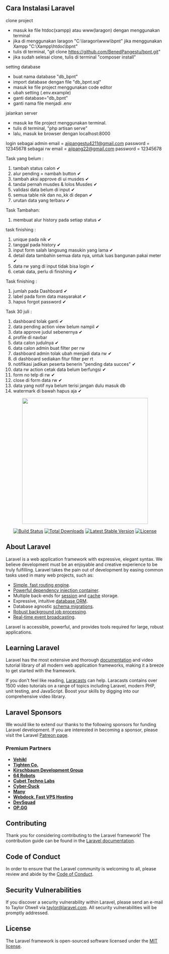 ## Cara Instalasi Laravel
clone project
- masuk ke file htdoc(xampp) atau www(laragon) dengan menggunakan terminal
- jika di menggunakan laragon "C:\laragon\www\bpnt" jika menggunakan Xampp "C:\Xampp\htdoc\bpnt"
- tulis di terminal, "git clone https://github.com/BenedPangestu/bpnt.git"
- jika sudah selesai clone, tulis di terminal "composer install"

setting database
- buat nama database "db_bpnt"
- import database dengan file "db_bpnt.sql"
- masuk ke file project menggunakan code editor
- ubah setting (.env.example)
- ganti database="db_bpnt"
- ganti nama file menjadi .env

jalankan server
- masuk ke file project menggunakan terminal.
- tulis di terminal, "php artisan serve"
- lalu, masuk ke browser dengan localhost:8000 

login
sebagai admin
email = ajipangestu4211@gmail.com
password = 12345678
sebagai rw
email = ajipang22@gmail.com
password = 12345678

Task yang belum :
1. tambah status calon ✔
2. alur pending = nambah button ✔
3. tambah aksi approve di ui musdes ✔
4. tandai pernah musdes & lolos Musdes ✔
5. validasi data belum di input ✔
6. semua table nik dan no_kk di depan ✔
7. urutan data yang terbaru ✔

Task Tambahan:
1. membuat alur history pada setiap status ✔

task finishing :
1. unique pada nik ✔
2. tanggal pada history ✔
3. input form salah langsung masukin yang lama ✔
4. detail data tambahin semua data nya, untuk luas bangunan pakai meter ✔
5. data rw yang di input tidak bisa login ✔
6. cetak data, perlu di finishing ✔

Task finishing :
1. jumlah pada Dashboard ✔
2. label pada form data masyarakat ✔
3. hapus forgot password ✔

Task 30 juli :
1. dashboard tolak ganti ✔
2. data pending action view belum nampil ✔
3. data approve judul sebenernya ✔
4. profile di navbar
5. data calon judulnya ✔
6. data calon admin buat filter per rw
7. dashboard admin tolak ubah menjadi data rw ✔
8. di dashboard sediakan fitur filter per rt
9. notifikasi jadikan peserta benerin "pending data succes"  ✔
10. data rw action cetak data belum berfungsi ✔
11. form no telp di rw ✔
12. close di form data rw ✔
13. data yang notif nya belum terisi jangan dulu masuk db
14. watermark di bawah hapus aja ✔

<p align="center"><a href="https://laravel.com" target="_blank"><img src="https://raw.githubusercontent.com/laravel/art/master/logo-lockup/5%20SVG/2%20CMYK/1%20Full%20Color/laravel-logolockup-cmyk-red.svg" width="400"></a></p>

<p align="center">
<a href="https://travis-ci.org/laravel/framework"><img src="https://travis-ci.org/laravel/framework.svg" alt="Build Status"></a>
<a href="https://packagist.org/packages/laravel/framework"><img src="https://poser.pugx.org/laravel/framework/d/total.svg" alt="Total Downloads"></a>
<a href="https://packagist.org/packages/laravel/framework"><img src="https://poser.pugx.org/laravel/framework/v/stable.svg" alt="Latest Stable Version"></a>
<a href="https://packagist.org/packages/laravel/framework"><img src="https://poser.pugx.org/laravel/framework/license.svg" alt="License"></a>
</p>

## About Laravel

Laravel is a web application framework with expressive, elegant syntax. We believe development must be an enjoyable and creative experience to be truly fulfilling. Laravel takes the pain out of development by easing common tasks used in many web projects, such as:

- [Simple, fast routing engine](https://laravel.com/docs/routing).
- [Powerful dependency injection container](https://laravel.com/docs/container).
- Multiple back-ends for [session](https://laravel.com/docs/session) and [cache](https://laravel.com/docs/cache) storage.
- Expressive, intuitive [database ORM](https://laravel.com/docs/eloquent).
- Database agnostic [schema migrations](https://laravel.com/docs/migrations).
- [Robust background job processing](https://laravel.com/docs/queues).
- [Real-time event broadcasting](https://laravel.com/docs/broadcasting).

Laravel is accessible, powerful, and provides tools required for large, robust applications.

## Learning Laravel

Laravel has the most extensive and thorough [documentation](https://laravel.com/docs) and video tutorial library of all modern web application frameworks, making it a breeze to get started with the framework.

If you don't feel like reading, [Laracasts](https://laracasts.com) can help. Laracasts contains over 1500 video tutorials on a range of topics including Laravel, modern PHP, unit testing, and JavaScript. Boost your skills by digging into our comprehensive video library.

## Laravel Sponsors

We would like to extend our thanks to the following sponsors for funding Laravel development. If you are interested in becoming a sponsor, please visit the Laravel [Patreon page](https://patreon.com/taylorotwell).

### Premium Partners

- **[Vehikl](https://vehikl.com/)**
- **[Tighten Co.](https://tighten.co)**
- **[Kirschbaum Development Group](https://kirschbaumdevelopment.com)**
- **[64 Robots](https://64robots.com)**
- **[Cubet Techno Labs](https://cubettech.com)**
- **[Cyber-Duck](https://cyber-duck.co.uk)**
- **[Many](https://www.many.co.uk)**
- **[Webdock, Fast VPS Hosting](https://www.webdock.io/en)**
- **[DevSquad](https://devsquad.com)**
- **[OP.GG](https://op.gg)**

## Contributing

Thank you for considering contributing to the Laravel framework! The contribution guide can be found in the [Laravel documentation](https://laravel.com/docs/contributions).

## Code of Conduct

In order to ensure that the Laravel community is welcoming to all, please review and abide by the [Code of Conduct](https://laravel.com/docs/contributions#code-of-conduct).

## Security Vulnerabilities

If you discover a security vulnerability within Laravel, please send an e-mail to Taylor Otwell via [taylor@laravel.com](mailto:taylor@laravel.com). All security vulnerabilities will be promptly addressed.

## License

The Laravel framework is open-sourced software licensed under the [MIT license](https://opensource.org/licenses/MIT).
